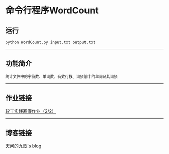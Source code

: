 # 命令行程序WordCount

## 运行
`python WordCount.py input.txt output.txt`

***

## 功能简介
    统计文件中的字符数、单词数、有效行数、词频前十的单词及其词频

***

## 作业链接
[软工实践寒假作业（2/2）](https://www.cnblogs.com/lilith0120/p/14426508.html)

***

## 博客链接
[天问的九歌's blog](https://www.cnblogs.com/lilith0120/)
